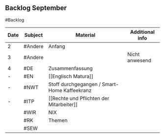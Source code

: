 ## Backlog September
#Backlog

| Date | Subject | Material                                     | Additional info |
| ---- | ------- | -------------------------------------------- | --------------- |
| 2    | #Andere | Anfang                                       |                 |
| 3    | #Andere |                                              | Nicht anwesend  |
| 4    | #DE     | Zusammenfassung                              |                 |
| -    | #EN     | [[Englisch Matura]]                          |                 |
| -    | #NWT    | Stoff durchgegangen / Smart-Home Kaffeekranz |                 |
| -    | #ITP    | [[Rechte und Pflichten der Mitarbeiter]]     |                 |
|      | #WIR    | NIX                                          |                 |
|      | #RK     | Themen                                       |                 |
|      | #SEW    |                                              |                 |
